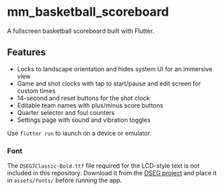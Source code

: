 # mm_basketball_scoreboard

A fullscreen basketball scoreboard built with Flutter.

## Features
- Locks to landscape orientation and hides system UI for an immersive view
- Game and shot clocks with tap to start/pause and edit screen for custom times
- 14-second and reset buttons for the shot clock
- Editable team names with plus/minus score buttons
- Quarter selector and foul counters
- Settings page with sound and vibration toggles

Use `flutter run` to launch on a device or emulator.

### Font

The `DSEG7Classic-Bold.ttf` file required for the LCD-style text is not
included in this repository. Download it from the
[DSEG project](https://github.com/keshikan/DSEG) and place it in
`assets/fonts/` before running the app.

